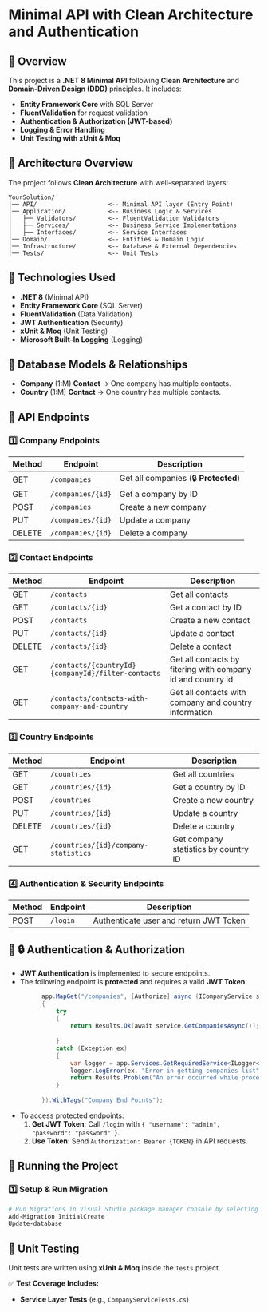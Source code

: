 # **Minimal API with Clean Architecture and Authentication**

## **📌 Overview**
This project is a **.NET 8 Minimal API** following **Clean Architecture** and **Domain-Driven Design (DDD)** principles. It includes:
- **Entity Framework Core** with SQL Server
- **FluentValidation** for request validation
- **Authentication & Authorization (JWT-based)**
- **Logging & Error Handling**
- **Unit Testing with xUnit & Moq**

## **📂 Architecture Overview**
The project follows **Clean Architecture** with well-separated layers:

```
YourSolution/
│── API/                    <-- Minimal API layer (Entry Point)
│── Application/            <-- Business Logic & Services
│   ├── Validators/         <-- FluentValidation Validators
│   ├── Services/           <-- Business Service Implementations
│   ├── Interfaces/         <-- Service Interfaces
│── Domain/                 <-- Entities & Domain Logic
│── Infrastructure/         <-- Database & External Dependencies
│── Tests/                  <-- Unit Tests
```

## **📌 Technologies Used**
- **.NET 8** (Minimal API)
- **Entity Framework Core** (SQL Server)
- **FluentValidation** (Data Validation)
- **JWT Authentication** (Security)
- **xUnit & Moq** (Unit Testing)
- **Microsoft Built-In Logging** (Logging)

## **🔹 Database Models & Relationships**
- **Company** (1:M) **Contact** → One company has multiple contacts.
- **Country** (1:M) **Contact** → One country has multiple contacts.

## **📌 API Endpoints**

### **1️⃣ Company Endpoints**
| Method | Endpoint              | Description |
|--------|----------------------|-------------|
| GET    | `/companies`         | Get all companies (🔒 **Protected**) |
| GET    | `/companies/{id}`    | Get a company by ID |
| POST   | `/companies`         | Create a new company |
| PUT    | `/companies/{id}`    | Update a company |
| DELETE | `/companies/{id}`    | Delete a company |

### **2️⃣ Contact Endpoints**
| Method | Endpoint                                           | Description                                                 |
|--------|----------------------------------------------------|-------------------------------------------------------------|
| GET    | `/contacts`                                        | Get all contacts                                            |
| GET    | `/contacts/{id}`                                   | Get a contact by ID                                         |
| POST   | `/contacts`                                        | Create a new contact                                        |
| PUT    | `/contacts/{id}`                                   | Update a contact                                            |
| DELETE | `/contacts/{id}`                                   | Delete a contact                                            |
| GET    | `/contacts/{countryId}{companyId}/filter-contacts` | Get all contacts by fitering with company id and country id |
| GET    | `/contacts/contacts-with-company-and-country`      |  Get all contacts with company and country information      |

### **3️⃣ Country Endpoints**
| Method | Endpoint                             | Description                          |
|--------|--------------------------------------|--------------------------------------|
| GET    | `/countries`                         | Get all countries                    |
| GET    | `/countries/{id}`                    | Get a country by ID                  |
| POST   | `/countries`                         | Create a new country                 |
| PUT    | `/countries/{id}`                    | Update a country                     |
| DELETE | `/countries/{id}`                    | Delete a country                     |
| GET    | `/countries/{id}/company-statistics` | Get company statistics by country ID |

### **4️⃣ Authentication & Security Endpoints**
| Method | Endpoint   | Description |
|--------|-----------|-------------|
| POST   | `/login`  | Authenticate user and return JWT Token |


## **📌 🔒 Authentication & Authorization**
- **JWT Authentication** is implemented to secure endpoints.
- The following endpoint is **protected** and requires a valid **JWT Token**:
  ```csharp
        app.MapGet("/companies", [Authorize] async (ICompanyService service) =>
        {
            try
            {
                return Results.Ok(await service.GetCompaniesAsync());
        
            }
            catch (Exception ex)
            {
                var logger = app.Services.GetRequiredService<ILogger<Program>>();
                logger.LogError(ex, "Error in getting companies list");
                return Results.Problem("An error occurred while processing your request.");
            }
        
        }).WithTags("Company End Points");
  ```
- To access protected endpoints:
  1. **Get JWT Token**: Call `/login` with `{ "username": "admin", "password": "password" }`.
  2. **Use Token**: Send `Authorization: Bearer {TOKEN}` in API requests.

## **📌 Running the Project**
### **1️⃣ Setup & Run Migration**
```bash
# Run Migrations in Visual Studio package manager console by selecting Infrastruce project from Default Project dropdown.
Add-Migration InitialCreate
Update-database
```

## **📌 Unit Testing**
Unit tests are written using **xUnit & Moq** inside the `Tests` project.


✅ **Test Coverage Includes:**
- **Service Layer Tests** (e.g., `CompanyServiceTests.cs`)
